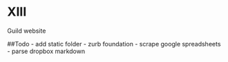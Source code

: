 # XIII
Guild website

##Todo
	- add static folder
	- zurb foundation
	- scrape google spreadsheets
	- parse dropbox markdown
